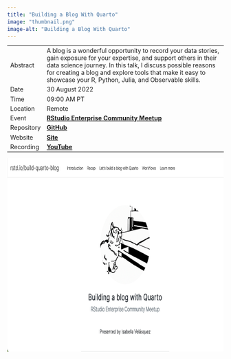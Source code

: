 ```yaml
---
title: "Building a Blog With Quarto"
image: "thumbnail.png"
image-alt: "Building a Blog With Quarto"
---
```


|            |                                                                                                                                                                                                                                                                                                               |
|------------|---------------------------------------------------------------------------------------------------------------------------------------------------------------------------------------------------------------------------------------------------------------------------------------------------------------|
| Abstract   | A blog is a wonderful opportunity to record your data stories, gain exposure for your expertise, and support others in their data science journey. In this talk, I discuss possible reasons for creating a blog and explore tools that make it easy to showcase your R, Python, Julia, and Observable skills. |
| Date       | 30 August 2022                                                                                                                                                                                                                                                                                               |
| Time       | 09:00 AM PT                                                                                                                                                                                                                                                                                                   |
| Location   | Remote                                                                                                                                                                                                                                                                                                        |
| Event      | [**RStudio Enterprise Community Meetup**](https://www.meetup.com/rstudio-enterprise-community-meetup/events/287019963/)                                                                                                                                                                                       |
| Repository | [**GitHub**](https://github.com/ivelasq/2022-08-30_building-a-blog-with-quarto)                                                                                                                                                                                                                               |
| Website    | [**Site**](https://ivelasq.quarto.pub/building-a-blog-with-quarto/)                                                                                                                                                                                                                                           |
| Recording  | [**YouTube**](https://www.youtube.com/watch?v=CVcvXfRyfE0)                                                                                                                                                                                                                                                    |

<center><a href="https://ivelasq.quarto.pub/building-a-blog-with-quarto/"><img src="thumbnail2.png" target="_blank" style="width:800px;height:450px;"/></a></center>
